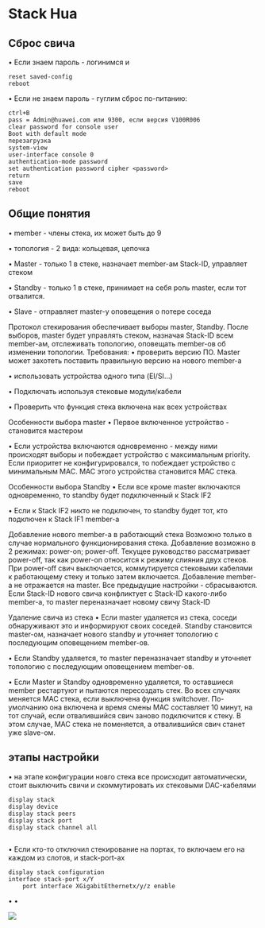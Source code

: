 # Stack Hua
## Сброс свича
• Если знаем пароль - логинимся и 
```
reset saved-config
reboot
```
• Если не знаем пароль - гуглим сброс по-питанию:
```
ctrl+B
pass = Admin@huawei.com или 9300, если версия V100R006
clear password for console user
Boot with default mode
перезагрузка 
system-view
user-interface console 0
authentication-mode password
set authentication password cipher <password>
return
save
reboot
```

## Общие понятия
• member - члены стека, их может быть до 9

• топология - 2 вида: кольцевая, цепочка

• Master - только 1 в стеке, назначает member-ам Stack-ID, управляет стеком

• Standby - только 1 в стеке, принимает на себя роль master, если тот отвалится.

• Slave - отправляет master-у оповещения о потере соседа

Протокол стекирования обеспечивает выборы master, Standby. После выборов, master будет управлять стеком, назначая Stack-ID всем member-ам, отслеживать топологию, оповещать member-ов об изменении топологии.
Требования:
• проверить версию ПО. Master может захотеть поставить правильную версию на нового member-а

• использовать устройства одного типа (EI/SI...)

• Подключать используя стековые модули/кабели

• Проверить что функция стека включена нак всех устройствах

Особенности выбора master
• Первое включенное устройство - становится мастером

• Если устройства включаются одновременно - между ними происходят выборы и побеждает устройство с максимальным priority. Если приоритет не конфигурировался, то побеждает устройство с минимальным MAC. MAC этого устройства становится MAC стека.

Особенности выбора Standby
• Если все кроме master включаются одновременно, то standby будет подключенный к Stack IF2

• Если к Stack IF2 никто не подключен, то standby будет тот, кто подключен к Stack IF1 member-а

Добавление нового member-а в работающий стека
Возможно только в случае нормального функционирования стека. Добавление возможно в 2 режимах: power-on; power-off. Текущее руководство рассматривает power-off, так как power-on относится к режиму слияния двух стеков. 
При power-off свич выключается, коммутируется стековыми кабелями к работающему стеку и только затем включается. Добавление member-а не отражается на master. Все предыдущие настройки - сбрасываются. Если Stack-ID нового свича конфликтует с Stack-ID какого-либо member-а, то master переназначает новому свичу Stack-ID

Удаление свича из стека
• Если master удаляется из стека, соседи обнаруживают это и информируют своих соседей. Standby становится master-ом, назначает нового standby и уточняет топологию с последующим оповещением member-ов.

• Если Standby удаляется, то master переназначает standby и уточняет топологию с последующим оповещением member-ов.

• Если Master и Standby одновременно удаляется, то оставшиеся member рестартуют и пытаются пересоздать стек. 
Во всех случаях меняется MAC стека, если выключена функция switchover. По-умолчанию она включена и время смены MAC составляет 10 минут, на тот случай, если отвалившийся свич заново подключится к стеку. В этом случае, MAC стека не поменяется, а отвалившийся свич станет уже slave-ом. 

## этапы настройки
• на этапе конфигурации новго стека все происходит автоматически, стоит выключить свичи и скоммутировать их стековыми DAC-кабелями
```
display stack
display device
display stack peers
display stack port
display stack channel all
	
```

• Если кто-то отключил стекирование на портах, то включаем его на каждом из слотов, и stack-port-ах
```
display stack configuration
interface stack-port x/Y
	port interface XGigabitEthernetx/y/z enable
```
• 
• 

![](pictures/M3_l2_1.jpg)
